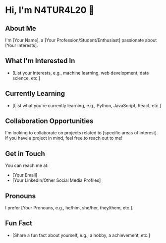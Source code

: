 # Hi, I'm N4TUR4L20 👋

## About Me

I'm [Your Name], a [Your Profession/Student/Enthusiast] passionate about [Your Interests].

## What I'm Interested In

* [List your interests, e.g., machine learning, web development, data science, etc.]

## Currently Learning

* [List what you're currently learning, e.g., Python, JavaScript, React, etc.]

## Collaboration Opportunities

I'm looking to collaborate on projects related to [specific areas of interest]. If you have a project in mind, feel free to reach out to me!

## Get in Touch

You can reach me at:

* [Your Email]
* [Your LinkedIn/Other Social Media Profiles]

## Pronouns

I prefer [Your Pronouns, e.g., he/him, she/her, they/them, etc.].

## Fun Fact

* [Share a fun fact about yourself, e.g., a hobby, a achievement, etc.]
